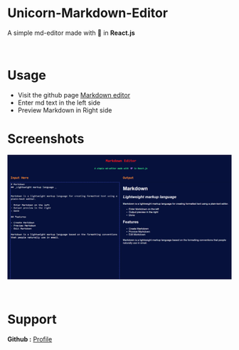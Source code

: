 # Unicorn-Markdown-Editor
A simple md-editor made with 💜 in **React.js**

&nbsp;

# Usage
- Visit the github page [Markdown editor](https://dream-catcher45.github.io/Unicorn-Markdown-Editor/)
- Enter md text in the left side
- Preview Markdown in Right side
&nbsp;
# Screenshots
![image](img.png) 

&nbsp;
# Support
**Github :** [Profile](https://github.com/dream-catcher45)
